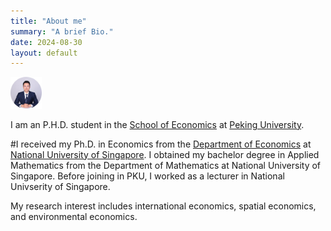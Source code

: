 ```yaml
---
title: "About me"
summary: "A brief Bio."
date: 2024-08-30
layout: default
---
```


<img src="research/photo-github-round2.jpg" width="10%"> 

I am an P.H.D. student in the [School of Economics](https://econ.pku.edu.cn/) at [Peking University](https://www.pku.edu.cn/).

#I received my Ph.D. in Economics from the [Department of Economics](https://fass.nus.edu.sg/ecs/) at [National University of Singapore](https://www.nus.edu.sg/). I obtained my bachelor degree in Applied Mathematics from the Department of Mathematics at National University of Singapore. Before joining in PKU, I worked as a lecturer in National Univserity of Singapore.

My research interest includes international economics, spatial economics, and environmental economics.

<!-- Here is <a href="https://yuanye-econ.github.io/research/CV-YuanYe.pdf">my latest CV</a>.-->

<!-- This line is commented out ![Researcher Portrait](research/photo-github-round2.jpg "YUAN Ye") -->


